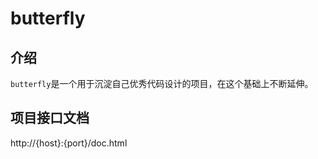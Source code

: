 # butterfly

## 介绍

`butterfly`是一个用于沉淀自己优秀代码设计的项目，在这个基础上不断延伸。

## 项目接口文档

http://{host}:{port}/doc.html